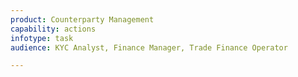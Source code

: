 ```yaml
---
product: Counterparty Management
capability: actions
infotype: task
audience: KYC Analyst, Finance Manager, Trade Finance Operator

---
```


